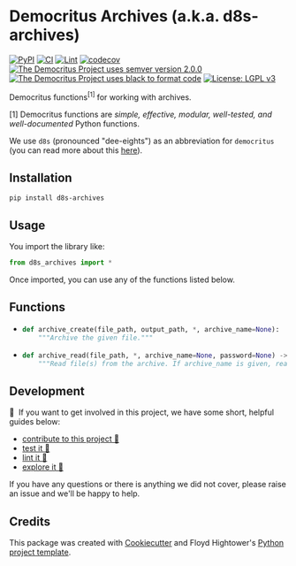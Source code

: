 # Democritus Archives (a.k.a. d8s-archives)

[![PyPI](https://img.shields.io/pypi/v/d8s-archives.svg)](https://pypi.python.org/pypi/d8s-archives)
[![CI](https://github.com/democritus-project/d8s-archives/workflows/CI/badge.svg)](https://github.com/democritus-project/d8s-archives/actions)
[![Lint](https://github.com/democritus-project/d8s-archives/workflows/Lint/badge.svg)](https://github.com/democritus-project/d8s-archives/actions)
[![codecov](https://codecov.io/gh/democritus-project/d8s-archives/branch/main/graph/badge.svg?token=V0WOIXRGMM)](https://codecov.io/gh/democritus-project/d8s-archives)
[![The Democritus Project uses semver version 2.0.0](https://img.shields.io/badge/-semver%20v2.0.0-22bfda)](https://semver.org/spec/v2.0.0.html)
[![The Democritus Project uses black to format code](https://img.shields.io/badge/code%20style-black-000000.svg)](https://github.com/psf/black)
[![License: LGPL v3](https://img.shields.io/badge/License-LGPL%20v3-blue.svg)](https://choosealicense.com/licenses/lgpl-3.0/)

Democritus functions<sup>[1]</sup> for working with archives.

[1] Democritus functions are <i>simple, effective, modular, well-tested, and well-documented</i> Python functions.

We use `d8s` (pronounced "dee-eights") as an abbreviation for `democritus` (you can read more about this [here](https://github.com/democritus-project/roadmap#what-is-d8s)).

## Installation

```
pip install d8s-archives
```

## Usage

You import the library like:

```python
from d8s_archives import *
```

Once imported, you can use any of the functions listed below.

## Functions

  - ```python
    def archive_create(file_path, output_path, *, archive_name=None):
        """Archive the given file."""
    ```
  - ```python
    def archive_read(file_path, *, archive_name=None, password=None) -> Iterable[Tuple[str, str]]:
        """Read file(s) from the archive. If archive_name is given, read only that file; otherwise, read all files."""
    ```

## Development

👋 &nbsp;If you want to get involved in this project, we have some short, helpful guides below:

- [contribute to this project 🥇][contributing]
- [test it 🧪][local-dev]
- [lint it 🧹][local-dev]
- [explore it 🔭][local-dev]

If you have any questions or there is anything we did not cover, please raise an issue and we'll be happy to help.

## Credits

This package was created with [Cookiecutter](https://github.com/audreyr/cookiecutter) and Floyd Hightower's [Python project template](https://github.com/fhightower-templates/python-project-template).

[contributing]: https://github.com/democritus-project/.github/blob/main/CONTRIBUTING.md#contributing-a-pr-
[local-dev]: https://github.com/democritus-project/.github/blob/main/CONTRIBUTING.md#local-development-